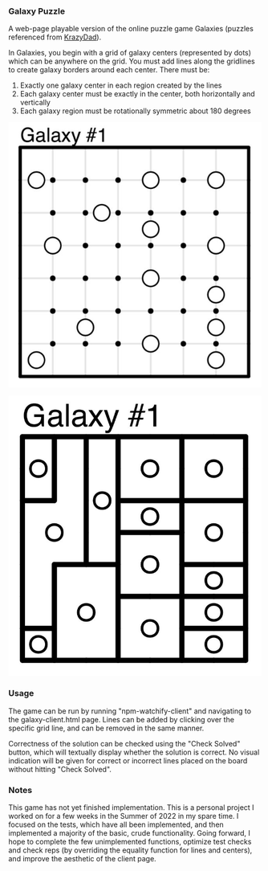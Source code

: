 ### Galaxy Puzzle

A web-page playable version of the online puzzle game Galaxies (puzzles referenced from [KrazyDad](https://krazydad.com/galaxies/)). 

In Galaxies, you begin with a grid of galaxy centers (represented by dots) which can be anywhere on the grid. You must add lines along the gridlines to create galaxy borders around each center. There must be:
1. Exactly one galaxy center in each region created by the lines
2. Each galaxy center must be exactly in the center, both horizontally and vertically
3. Each galaxy region must be rotationally symmetric about 180 degrees

![Empty Puzzle (example):](/img/galaxy_unsolved.JPG "Unsolved Galaxy Puzzle 1")

![Correctly Solved Puzzle (example):](/img/galaxy_solved.JPG "Solved Galaxy Puzzle 1")

### Usage

The game can be run by running "npm-watchify-client" and navigating to the galaxy-client.html page. Lines can be added by clicking over the specific grid line, and can be removed in the same manner.

Correctness of the solution can be checked using the "Check Solved" button, which will textually display whether the solution is correct. No visual indication will be given for correct or incorrect lines placed on the board without hitting "Check Solved". 

### Notes

This game has not yet finished implementation. This is a personal project I worked on for a few weeks in the Summer of 2022 in my spare time. I focused on the tests, which have all been implemented, and then implemented a majority of the basic, crude functionality. Going forward, I hope to complete the few unimplemented functions, optimize test checks and check reps (by overriding the equality function for lines and centers), and improve the aesthetic of the client page. 
